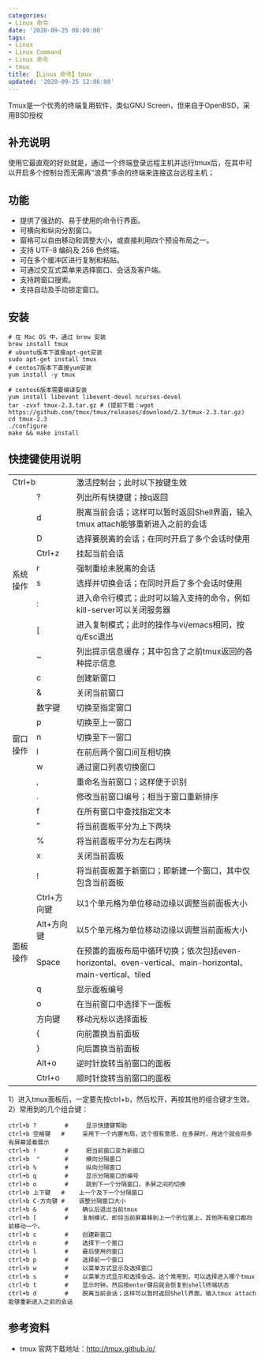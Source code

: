 ```yaml
---
categories:
- Linux 命令
date: '2020-09-25 08:00:00'
tags:
- Linux
- Linux Command
- Linux 命令
- tmux
title: 【Linux 命令】tmux
updated: '2020-09-25 12:06:00'
---
```


Tmux是一个优秀的终端复用软件，类似GNU Screen，但来自于OpenBSD，采用BSD授权

## 补充说明

使用它最直观的好处就是，通过一个终端登录远程主机并运行tmux后，在其中可以开启多个控制台而无需再“浪费”多余的终端来连接这台远程主机；

## 功能

-  提供了强劲的、易于使用的命令行界面。
-  可横向和纵向分割窗口。
-  窗格可以自由移动和调整大小，或直接利用四个预设布局之一。
-  支持 UTF-8 编码及 256 色终端。
-  可在多个缓冲区进行复制和粘贴。
-  可通过交互式菜单来选择窗口、会话及客户端。
-  支持跨窗口搜索。
-  支持自动及手动锁定窗口。

## 安装

```shell
# 在 Mac OS 中，通过 brew 安装
brew install tmux
# ubuntu版本下直接apt-get安装
sudo apt-get install tmux
# centos7版本下直接yum安装
yum install -y tmux

# centos6版本需要编译安装
yum install libevent libevent-devel ncurses-devel
tar -zvxf tmux-2.3.tar.gz # (提前下载：wget https://github.com/tmux/tmux/releases/download/2.3/tmux-2.3.tar.gz)
cd tmux-2.3
./configure
make && make install
```

## 快捷键使用说明

<table class="table-view log-set-param">
<tbody>
<tr>
<td colspan="2" align="left" valign="center" width="0">
  <div>Ctrl+b</div>
</td>
<td>
  <div>激活控制台；此时以下按键生效</div>
</td>
</tr>
<tr>
<td rowspan="9" align="left" valign="center" width="0">
  <div>系统操作</div>
</td>
<td>
  <div>?</div>
</td>
<td>
  <div>列出所有快捷键；按q返回</div>
</td>
</tr>
<tr>
<td>
  <div>d</div>
</td>
<td>
  <div>脱离当前会话；这样可以暂时返回Shell界面，输入tmux attach能够重新进入之前的会话</div>
</td>
</tr>
<tr>
<td>
  <div>D</div>
</td>
<td>
  <div>选择要脱离的会话；在同时开启了多个会话时使用</div>
</td>
</tr>
<tr>
<td>
  <div>Ctrl+z</div>
</td>
<td>
  <div>挂起当前会话</div>
</td>
</tr>
<tr>
<td>
  <div>r</div>
</td>
<td>
  <div>强制重绘未脱离的会话</div>
</td>
</tr>
<tr>
<td>
  <div>s</div>
</td>
<td>
  <div>选择并切换会话；在同时开启了多个会话时使用</div>
</td>
</tr>
<tr>
<td>
  <div>:</div>
</td>
<td>
  <div>进入命令行模式；此时可以输入支持的命令，例如kill-server可以关闭服务器</div>
</td>
</tr>
<tr>
<td>
  <div>[</div>
</td>
<td>
  <div>进入复制模式；此时的操作与vi/emacs相同，按q/Esc退出</div>
</td>
</tr>
<tr>
<td>
  <div>~</div>
</td>
<td>
  <div>列出提示信息缓存；其中包含了之前tmux返回的各种提示信息</div>
</td>
</tr>
<tr>
<td rowspan="10" align="left" valign="center" width="0">
  <div>窗口操作</div>
</td>
<td>
  <div>c</div>
</td>
<td>
  <div>创建新窗口</div>
</td>
</tr>
<tr>
<td>
  <div>&amp;</div>
</td>
<td>
  <div>关闭当前窗口</div>
</td>
</tr>
<tr>
<td>
  <div>数字键</div>
</td>
<td>
  <div>切换至指定窗口</div>
</td>
</tr>
<tr>
<td>
  <div>p</div>
</td>
<td>
  <div>切换至上一窗口</div>
</td>
</tr>
<tr>
<td>
  <div>n</div>
</td>
<td>
  <div>切换至下一窗口</div>
</td>
</tr>
<tr>
<td>
  <div>l</div>
</td>
<td>
  <div>在前后两个窗口间互相切换</div>
</td>
</tr>
<tr>
<td>
  <div>w</div>
</td>
<td>
  <div>通过窗口列表切换窗口</div>
</td>
</tr>
<tr>
<td>
  <div>,</div>
</td>
<td>
  <div>重命名当前窗口；这样便于识别</div>
</td>
</tr>
<tr>
<td>
  <div>.</div>
</td>
<td>
  <div>修改当前窗口编号；相当于窗口重新排序</div>
</td>
</tr>
<tr>
<td>
  <div>f</div>
</td>
<td>
  <div>在所有窗口中查找指定文本</div>
</td>
</tr>
<tr>
<td rowspan="14" align="left" valign="center" width="0">
  <div>面板操作</div>
</td>
<td>
  <div>”</div>
</td>
<td>
  <div>将当前面板平分为上下两块</div>
</td>
</tr>
<tr>
<td>
  <div>%</div>
</td>
<td>
  <div>将当前面板平分为左右两块</div>
</td>
</tr>
<tr>
<td>
  <div>x</div>
</td>
<td>
  <div>关闭当前面板</div>
</td>
</tr>
<tr>
<td>
  <div>!</div>
</td>
<td>
  <div>将当前面板置于新窗口；即新建一个窗口，其中仅包含当前面板</div>
</td>
</tr>
<tr>
<td>
  <div>Ctrl+方向键</div>
</td>
<td>
  <div>以1个单元格为单位移动边缘以调整当前面板大小</div>
</td>
</tr>
<tr>
<td>
  <div>Alt+方向键</div>
</td>
<td>
  <div>以5个单元格为单位移动边缘以调整当前面板大小</div>
</td>
</tr>
<tr>
<td>
  <div>Space</div>
</td>
<td>
  <div>在预置的面板布局中循环切换；依次包括even-horizontal、even-vertical、main-horizontal、main-vertical、tiled</div>
</td>
</tr>
<tr>
<td>
  <div>q</div>
</td>
<td>
  <div>显示面板编号</div>
</td>
</tr>
<tr>
<td>
  <div>o</div>
</td>
<td>
  <div>在当前窗口中选择下一面板</div>
</td>
</tr>
<tr>
<td>
  <div>方向键</div>
</td>
<td>
  <div>移动光标以选择面板</div>
</td>
</tr>
<tr>
<td>
  <div>{</div>
</td>
<td>
  <div>向前置换当前面板</div>
</td>
</tr>
<tr>
<td>
  <div>}</div>
</td>
<td>
  <div>向后置换当前面板</div>
</td>
</tr>
<tr>
<td>
  <div>Alt+o</div>
</td>
<td>
  <div>逆时针旋转当前窗口的面板</div>
</td>
</tr>
<tr>
<td>
  <div>Ctrl+o</div>
</td>
<td>
  <div>顺时针旋转当前窗口的面板</div>
</td>
</tr>
</tbody>
</table>

1）进入tmux面板后，一定要先按ctrl+b，然后松开，再按其他的组合键才生效。
2）常用到的几个组合键：

```shell
ctrl+b ?        #     显示快捷键帮助
ctrl+b 空格键   #     采用下一个内置布局，这个很有意思，在多屏时，用这个就会将多有屏幕竖着展示
ctrl+b !        #     把当前窗口变为新窗口
ctrl+b  "       #     模向分隔窗口
ctrl+b %        #     纵向分隔窗口
ctrl+b q        #     显示分隔窗口的编号
ctrl+b o        #     跳到下一个分隔窗口。多屏之间的切换
ctrl+b 上下键   #    上一个及下一个分隔窗口
ctrl+b C-方向键 #    调整分隔窗口大小
ctrl+b &        #    确认后退出当前tmux
ctrl+b [        #    复制模式，即将当前屏幕移到上一个的位置上，其他所有窗口都向前移动一个。
ctrl+b c        #    创建新窗口
ctrl+b n        #    选择下一个窗口
ctrl+b l        #    最后使用的窗口
ctrl+b p        #    选择前一个窗口
ctrl+b w        #    以菜单方式显示及选择窗口
ctrl+b s        #    以菜单方式显示和选择会话。这个常用到，可以选择进入哪个tmux
ctrl+b t        #    显示时钟。然后按enter键后就会恢复到shell终端状态
ctrl+b d        #    脱离当前会话；这样可以暂时返回Shell界面，输入tmux attach能够重新进入之前的会话
```

## 参考资料

- tmux 官网下载地址：http://tmux.github.io/ 